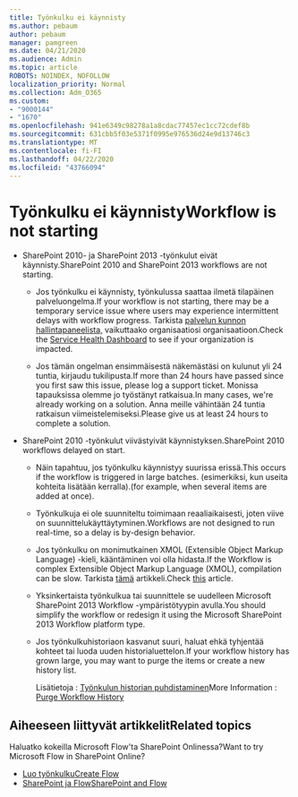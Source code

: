 ```yaml
---
title: Työnkulku ei käynnisty
ms.author: pebaum
author: pebaum
manager: pamgreen
ms.date: 04/21/2020
ms.audience: Admin
ms.topic: article
ROBOTS: NOINDEX, NOFOLLOW
localization_priority: Normal
ms.collection: Adm_O365
ms.custom:
- "9000144"
- "1670"
ms.openlocfilehash: 941e6349c98278a1a8cdac77457ec1cc72cdef8b
ms.sourcegitcommit: 631cbb5f03e5371f0995e976536d24e9d13746c3
ms.translationtype: MT
ms.contentlocale: fi-FI
ms.lasthandoff: 04/22/2020
ms.locfileid: "43766094"
---
```

# <a name="workflow-is-not-starting"></a><span data-ttu-id="b3358-102">Työnkulku ei käynnisty</span><span class="sxs-lookup"><span data-stu-id="b3358-102">Workflow is not starting</span></span>

- <span data-ttu-id="b3358-103">SharePoint 2010- ja SharePoint 2013 -työnkulut eivät käynnisty.</span><span class="sxs-lookup"><span data-stu-id="b3358-103">SharePoint 2010 and SharePoint 2013 workflows are not starting.</span></span>

    - <span data-ttu-id="b3358-104">Jos työnkulku ei käynnisty, työnkulussa saattaa ilmetä tilapäinen palveluongelma.</span><span class="sxs-lookup"><span data-stu-id="b3358-104">If your workflow is not starting, there may be a temporary service issue where users may experience intermittent delays with workflow progress.</span></span> <span data-ttu-id="b3358-105">Tarkista [palvelun kunnon hallintapaneelista,](https:/admin.microsoft.com/AdminPortal/Home#/servicehealth) vaikuttaako organisaatiosi organisaatioon.</span><span class="sxs-lookup"><span data-stu-id="b3358-105">Check the [Service Health Dashboard](https:/admin.microsoft.com/AdminPortal/Home#/servicehealth) to see if your organization is impacted.</span></span>

    - <span data-ttu-id="b3358-106">Jos tämän ongelman ensimmäisestä näkemästäsi on kulunut yli 24 tuntia, kirjaudu tukilipusta.</span><span class="sxs-lookup"><span data-stu-id="b3358-106">If more than 24 hours have passed since you first saw this issue, please log a support ticket.</span></span> <span data-ttu-id="b3358-107">Monissa tapauksissa olemme jo työstänyt ratkaisua.</span><span class="sxs-lookup"><span data-stu-id="b3358-107">In many cases, we're already working on a solution.</span></span> <span data-ttu-id="b3358-108">Anna meille vähintään 24 tuntia ratkaisun viimeistelemiseksi.</span><span class="sxs-lookup"><span data-stu-id="b3358-108">Please give us at least 24 hours to complete a solution.</span></span>

- <span data-ttu-id="b3358-109">SharePoint 2010 -työnkulut viivästyivät käynnistyksen.</span><span class="sxs-lookup"><span data-stu-id="b3358-109">SharePoint 2010 workflows delayed on start.</span></span>

    - <span data-ttu-id="b3358-110">Näin tapahtuu, jos työnkulku käynnistyy suurissa erissä.</span><span class="sxs-lookup"><span data-stu-id="b3358-110">This occurs if the workflow is triggered in large batches.</span></span> <span data-ttu-id="b3358-111">(esimerkiksi, kun useita kohteita lisätään kerralla).</span><span class="sxs-lookup"><span data-stu-id="b3358-111">(for example, when several items are added at once).</span></span>

    - <span data-ttu-id="b3358-112">Työnkulkuja ei ole suunniteltu toimimaan reaaliaikaisesti, joten viive on suunnittelukäyttäytyminen.</span><span class="sxs-lookup"><span data-stu-id="b3358-112">Workflows are not designed to run real-time, so a delay is by-design behavior.</span></span>

   -  <span data-ttu-id="b3358-113">Jos työnkulku on monimutkainen XMOL (Extensible Object Markup Language) -kieli, kääntäminen voi olla hidasta.</span><span class="sxs-lookup"><span data-stu-id="b3358-113">If the Workflow is complex Extensible Object Markup Language (XMOL), compilation can be slow.</span></span> <span data-ttu-id="b3358-114">Tarkista [tämä](https://support.microsoft.com//kb/3043697) artikkeli.</span><span class="sxs-lookup"><span data-stu-id="b3358-114">Check [this](https://support.microsoft.com//kb/3043697) article.</span></span>

    - <span data-ttu-id="b3358-115">Yksinkertaista työnkulkua tai suunnittele se uudelleen Microsoft SharePoint 2013 Workflow -ympäristötyypin avulla.</span><span class="sxs-lookup"><span data-stu-id="b3358-115">You should simplify the workflow or redesign it using the Microsoft SharePoint 2013 Workflow platform type.</span></span>

    - <span data-ttu-id="b3358-116">Jos työnkulkuhistoriaon kasvanut suuri, haluat ehkä tyhjentää kohteet tai luoda uuden historialuettelon.</span><span class="sxs-lookup"><span data-stu-id="b3358-116">If your workflow history has grown large, you may want to purge the items or create a new history list.</span></span>

        <span data-ttu-id="b3358-117">Lisätietoja : [Työnkulun historian puhdistaminen](https://blogs.technet.microsoft.com/marj/2015/08/07/sharepoint-2010-workflows-best-practice-purge-workflow-history-list-items/)</span><span class="sxs-lookup"><span data-stu-id="b3358-117">More Information : [Purge Workflow History](https://blogs.technet.microsoft.com/marj/2015/08/07/sharepoint-2010-workflows-best-practice-purge-workflow-history-list-items/)</span></span>


## <a name="related-topics"></a><span data-ttu-id="b3358-118">Aiheeseen liittyvät artikkelit</span><span class="sxs-lookup"><span data-stu-id="b3358-118">Related topics</span></span>
<span data-ttu-id="b3358-119">Haluatko kokeilla Microsoft Flow'ta SharePoint Onlinessa?</span><span class="sxs-lookup"><span data-stu-id="b3358-119">Want to try Microsoft Flow in SharePoint Online?</span></span>
- [<span data-ttu-id="b3358-120">Luo työnkulku</span><span class="sxs-lookup"><span data-stu-id="b3358-120">Create Flow</span></span>](https://support.office.com/article/Create-a-flow-for-a-list-or-library-in-SharePoint-Online-or-OneDrive-for-Business-a9c3e03b-0654-46af-a254-20252e580d01) 
- [<span data-ttu-id="b3358-121">SharePoint ja Flow</span><span class="sxs-lookup"><span data-stu-id="b3358-121">SharePoint and Flow</span></span>](https://flow.microsoft.com/blog/sharepoint-and-flow/) 


